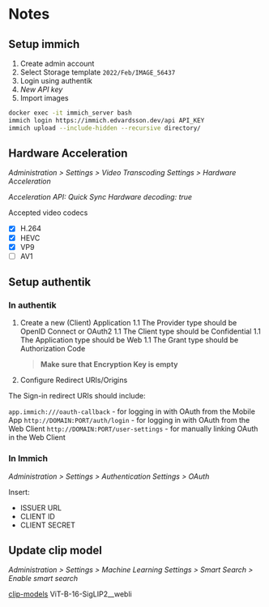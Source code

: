 # Notes

## Setup immich

1. Create admin account
2. Select Storage template `2022/Feb/IMAGE_56437`
3. Login using authentik
4. _New API key_
5. Import images

```bash
docker exec -it immich_server bash
immich login https://immich.edvardsson.dev/api API_KEY
immich upload --include-hidden --recursive directory/
```

## Hardware Acceleration

_Administration > Settings > Video Transcoding Settings > Hardware Acceleration_

_Acceleration API: Quick Sync_
_Hardware decoding: true_

Accepted video codecs

- [x] H.264
- [x] HEVC
- [x] VP9
- [ ] AV1

## Setup authentik

### In authentik

1. Create a new (Client) Application
   1.1 The Provider type should be OpenID Connect or OAuth2
   1.1 The Client type should be Confidential
   1.1 The Application type should be Web
   1.1 The Grant type should be Authorization Code
   > **Make sure that Encryption Key is empty**
2. Configure Redirect URIs/Origins

The Sign-in redirect URIs should include:

`app.immich:///oauth-callback` - for logging in with OAuth from the Mobile App
`http://DOMAIN:PORT/auth/login` - for logging in with OAuth from the Web Client
`http://DOMAIN:PORT/user-settings` - for manually linking OAuth in the Web Client

### In Immich

_Administration > Settings > Authentication Settings > OAuth_

Insert:

- ISSUER URL
- CLIENT ID
- CLIENT SECRET

## Update clip model

_Administration > Settings > Machine Learning Settings > Smart Search > Enable smart search_

[clip-models](https://immich.app/docs/features/searching#clip-models)
ViT-B-16-SigLIP2\_\_webli
